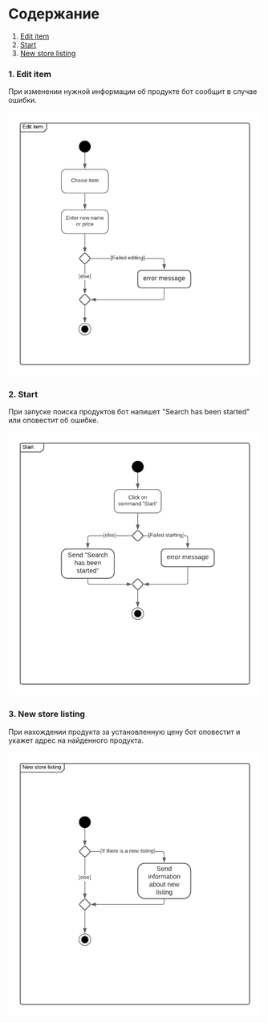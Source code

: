 # Содержание
1. [Edit item](#1)
2. [Start](#2)
3. [New store listing](#3)

### 1. Edit item<a name="1"></a>
При изменении нужной информации об продукте бот сообщит в случае ошибки.

![Edit item](https://github.com/Exqzore/Scraper-Bot/blob/master/documentation/umlDiagrams/Activity/EditItem.png)

### 2. Start<a name="2"></a>
При запуске поиска продуктов бот напишет "Search has been started" или оповестит об ошибке.

![Start](https://github.com/Exqzore/Scraper-Bot/blob/master/documentation/umlDiagrams/Activity/Start.png)
  
### 3. New store listing<a name="3"></a>
При нахождении продукта за установленную цену бот оповестит и укажет адрес на найденного продукта.

![New store listing](https://github.com/Exqzore/Scraper-Bot/blob/master/documentation/umlDiagrams/Activity/NewStoreListing.png)
